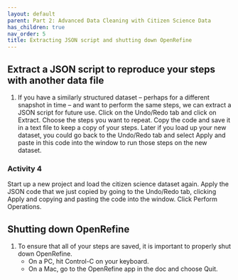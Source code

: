 ```yaml
---
layout: default
parent: Part 2: Advanced Data Cleaning with Citizen Science Data
has_children: true
nav_order: 5
title: Extracting JSON script and shutting down OpenRefine
---
```


## Extract a JSON script to reproduce your steps with another data file

1. If you have a similarly structured dataset – perhaps for a different snapshot in time – and want to perform the same steps, we can extract a JSON script for future use. Click on the Undo/Redo tab and click on Extract. Choose the steps you want to repeat. Copy the code and save it in a text file to keep a copy of your steps. Later if you load up your new dataset, you could go back to the Undo/Redo tab and select Apply and paste in this code into the window to run those steps on the new dataset.

### Activity 4 
Start up a new project and load the citizen science dataset again. Apply the JSON code that we just copied by going to the Undo/Redo tab, clicking Apply and copying and pasting the code into the window. Click Perform Operations.

## Shutting down OpenRefine

1. To ensure that all of your steps are saved, it is important to properly shut down OpenRefine.  
	* On a PC, hit Control-C on your keyboard.
	* On a Mac, go to the OpenRefine app in the doc and choose Quit.